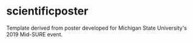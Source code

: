 # scientificposter
Template derived from poster developed for Michigan State University's 2019 Mid-SURE event.
